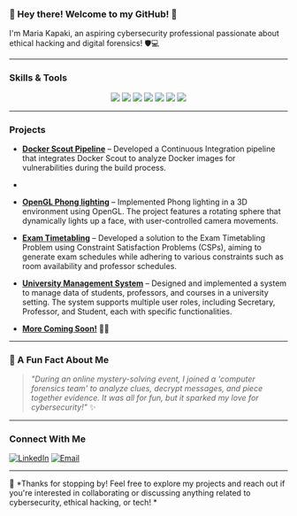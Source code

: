 ### 🌸 Hey there! Welcome to my GitHub! 🌸  

I'm Maria Kapaki, an aspiring cybersecurity professional passionate about ethical hacking and digital forensics! 🛡️💻

---

### Skills & Tools

<p align="center">
  <img src="https://img.shields.io/badge/-Python-FFD43B?style=flat-square&logo=python&logoColor=blue"/>
  <img src="https://img.shields.io/badge/-C-00599C?style=flat-square&logo=c&logoColor=white"/>
  <img src="https://img.shields.io/badge/-C++-00599C?style=flat-square&logo=c%2B%2B&logoColor=white"/> 
  <img src="https://img.shields.io/badge/-Docker-2496ED?style=flat-square&logo=docker&logoColor=white"/>
  <img src="https://img.shields.io/badge/-OpenGL-4298B8?style=flat-square&logo=opengl&logoColor=white"/> 
  <img src="https://img.shields.io/badge/-Linux-FCC624?style=flat-square&logo=linux&logoColor=black"/>
  <img src="https://img.shields.io/badge/-Git-F05032?style=flat-square&logo=git&logoColor=white"/>
</p>

---

### Projects

- **[Docker Scout Pipeline](https://github.com/icyaria/docker-scout-pipeline)** – Developed a Continuous Integration pipeline that integrates Docker Scout to analyze Docker images for vulnerabilities during the build process.
- 
- **[OpenGL Phong lighting](https://github.com/icyaria/opengl_project)** – Implemented Phong lighting in a 3D environment using OpenGL. The project features a rotating sphere that dynamically lights up a face, with user-controlled camera movements.

- **[Exam Timetabling](https://github.com/icyaria/exam-timetabling)** – Developed a solution to the Exam Timetabling Problem using Constraint Satisfaction Problems (CSPs), aiming to generate exam schedules while adhering to various constraints such as room availability and professor schedules.
  
- **[University Management System](https://github.com/icyaria/University-Management-System)** – Designed and implemented a system to manage data of students, professors, and courses in a university setting. The system supports multiple user roles, including Secretary, Professor, and Student, each with specific functionalities.
  
- **[More Coming Soon!](#)** 🚧✨

---

### 🎀 A Fun Fact About Me
> *"During an online mystery-solving event, I joined a 'computer forensics team' to analyze clues, decrypt messages, and piece together evidence. It was all for fun, but it sparked my love for cybersecurity!"* ✨

---

### Connect With Me
[![LinkedIn](https://img.shields.io/badge/-LinkedIn-blue?style=flat-square&logo=linkedin)](www.linkedin.com/in/maria-kapaki)
[![Email](https://img.shields.io/badge/-Email-D14836?style=flat-square&logo=gmail&logoColor=white)](mailto:marykapaki@gmail.com)

---

🍓 *Thanks for stopping by! Feel free to explore my projects and reach out if you're interested in collaborating or discussing anything related to cybersecurity, ethical hacking, or tech! *
